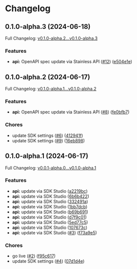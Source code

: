 # Changelog

## 0.1.0-alpha.3 (2024-06-18)

Full Changelog: [v0.1.0-alpha.2...v0.1.0-alpha.3](https://github.com/embedhq/embed-node/compare/v0.1.0-alpha.2...v0.1.0-alpha.3)

### Features

* **api:** OpenAPI spec update via Stainless API ([#12](https://github.com/embedhq/embed-node/issues/12)) ([e504e1e](https://github.com/embedhq/embed-node/commit/e504e1ec80d39e0dc731a4c8e3155882dfd926b8))

## 0.1.0-alpha.2 (2024-06-17)

Full Changelog: [v0.1.0-alpha.1...v0.1.0-alpha.2](https://github.com/embedhq/embed-node/compare/v0.1.0-alpha.1...v0.1.0-alpha.2)

### Features

* **api:** OpenAPI spec update via Stainless API ([#8](https://github.com/embedhq/embed-node/issues/8)) ([fe0bfb7](https://github.com/embedhq/embed-node/commit/fe0bfb7e71222144f2ace1062924edc19e88723d))


### Chores

* update SDK settings ([#6](https://github.com/embedhq/embed-node/issues/6)) ([412941f](https://github.com/embedhq/embed-node/commit/412941f75772f73943f36b23a08dd8748d9e89f6))
* update SDK settings ([#9](https://github.com/embedhq/embed-node/issues/9)) ([16eb898](https://github.com/embedhq/embed-node/commit/16eb898b4f583ee24cafbf6e2367185512892102))

## 0.1.0-alpha.1 (2024-06-17)

Full Changelog: [v0.0.1-alpha.0...v0.1.0-alpha.1](https://github.com/embedhq/embed-node/compare/v0.0.1-alpha.0...v0.1.0-alpha.1)

### Features

* **api:** update via SDK Studio ([a2219bc](https://github.com/embedhq/embed-node/commit/a2219bc3aa84f35df47d2da380c25c3bd6c0b715))
* **api:** update via SDK Studio ([6b6b422](https://github.com/embedhq/embed-node/commit/6b6b4225c933fc61311ccf4526ecd5f87c19d6dd))
* **api:** update via SDK Studio ([332491a](https://github.com/embedhq/embed-node/commit/332491a581673fee9c58d4829d54f9db0369f021))
* **api:** update via SDK Studio ([1bb7dcb](https://github.com/embedhq/embed-node/commit/1bb7dcba07a55ba1cb69aec215b1b413cb688428))
* **api:** update via SDK Studio ([b69b691](https://github.com/embedhq/embed-node/commit/b69b69105c49a429305c1ebc0681fb7a70986305))
* **api:** update via SDK Studio ([d7f9c01](https://github.com/embedhq/embed-node/commit/d7f9c01c890f2e3b4adbccce177557573afb2a91))
* **api:** update via SDK Studio ([5ed77c5](https://github.com/embedhq/embed-node/commit/5ed77c5f4ec11338cc413ca36b308e5c439820e3))
* **api:** update via SDK Studio ([107673c](https://github.com/embedhq/embed-node/commit/107673c56fd62f2471ef2c09035fb1aba58d6b16))
* **api:** update via SDK Studio ([#3](https://github.com/embedhq/embed-node/issues/3)) ([f73a9e5](https://github.com/embedhq/embed-node/commit/f73a9e52dc86e224d74697f8896d6c78a4d0de0e))


### Chores

* go live ([#2](https://github.com/embedhq/embed-node/issues/2)) ([f95c617](https://github.com/embedhq/embed-node/commit/f95c617e51633c51ddd779007dc786dbb80c56ed))
* update SDK settings ([#4](https://github.com/embedhq/embed-node/issues/4)) ([07d1d4e](https://github.com/embedhq/embed-node/commit/07d1d4eec73687d3302b8dc5869efa54c54270c4))
